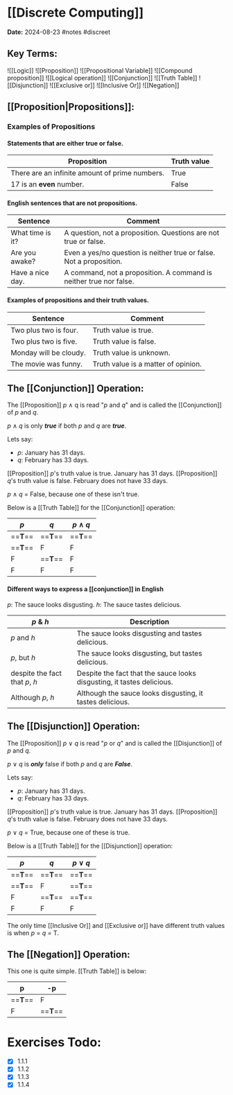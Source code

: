 # [[Discrete Computing]]
**Date:** 2024-08-23
#notes #discreet

## Key Terms:

 ![[Logic]]
 ![[Proposition]]
 ![[Propositional Variable]]
 ![[Compound proposition]]
 ![[Logical operation]]
 ![[Conjunction]]
 ![[Truth Table]]
 ![[Disjunction]]
 ![[Exclusive or]]
 ![[Inclusive Or]]
 ![[Negation]]
 
 
## [[Proposition|Propositions]]:

### Examples of Propositions
#### Statements that are either true or false.

| Proposition                                    | Truth value |
| ---------------------------------------------- | ----------- |
| There are an infinite amount of prime numbers. | True        |
| 17 is an **even** number.                      | False       |
#### English sentences that are not propositions.

| Sentence         | Comment                                                             |
| ---------------- | ------------------------------------------------------------------- |
| What time is it? | A question, not a proposition. Questions are not true or false.     |
| Are you awake?   | Even a yes/no question is neither true or false. Not a proposition. |
| Have a nice day. | A command, not a proposition. A command is neither true nor false.  |
#### Examples of propositions and their truth values.

| Sentence               | Comment                             |
| ---------------------- | ----------------------------------- |
| Two plus two is four.  | Truth value is true.                |
| Two plus two is five.  | Truth value is false.               |
| Monday will be cloudy. | Truth value is unknown.             |
| The movie was funny.   | Truth value is a matter of opinion. |

## The [[Conjunction]] Operation:

The [[Proposition]] *p* ∧ q  is read "*p* and *q*" and is called the [[Conjunction]] of *p* and *q*.

*p* ∧ *q* is only ***true*** if both *p* and *q* are ***true***. 

Lets say: 
- *p*: January has 31 days.
- *q*: February has 33 days.

[[Proposition]] *p*'s truth value is true. January has 31 days. 
[[Proposition]] *q*'s truth value is false. February does not have 33 days. 

*p* ∧ *q* = False, because one of these isn't true. 

Below is a [[Truth Table]] for the [[Conjunction]] operation: 

| *p*       | *q*       | *p* ∧ *q* |
| --------- | --------- | --------- |
| ==**T**== | ==**T**== | ==**T**== |
| ==**T**== | F         | F         |
| F         | ==**T**== | F         |
| F         | F         | F         |
#### Different ways to express a [[conjunction]] in English

*p*: The sauce looks disgusting.
*h*: The sauce tastes delicious. 

| *p* & *h*                      | Description                                                            |
| ------------------------------ | ---------------------------------------------------------------------- |
| *p* and *h*                    | The sauce looks disgusting and tastes delicious.                       |
| *p*, but *h*                   | The sauce looks disgusting, but tastes delicious.                      |
| despite the fact that *p*, *h* | Despite the fact that the sauce looks disgusting, it tastes delicious. |
| Although *p*, *h*              | Although the sauce looks disgusting, it tastes delicious.              |

## The [[Disjunction]] Operation:

The [[Proposition]] *p* ∨ *q*  is read "*p* or *q*" and is called the [[Disjunction]] of *p* and *q*.

*p* ∨ *q* is ***only*** false if both *p* and *q* are ***False***. 

Lets say: 
- *p*: January has 31 days.
- *q*: February has 33 days.

[[Proposition]] *p*'s truth value is true. January has 31 days. 
[[Proposition]] *q*'s truth value is false. February does not have 33 days. 

*p* ∨ *q*  = True, because one of these is true. 

Below is a [[Truth Table]] for the [[Disjunction]] operation: 

| *p*       | *q*       | *p* ∨ *q* |
| --------- | --------- | --------- |
| ==**T**== | ==**T**== | ==**T**== |
| ==**T**== | F         | ==**T**== |
| F         | ==**T**== | ==**T**== |
| F         | F         | F         |
The only time [[Inclusive Or]] and [[Exclusive or]] have different truth values is when *p* = *q* = T. 

## The [[Negation]] Operation:

This one is quite simple. [[Truth Table]] is below: 

| p         | -p        |
| --------- | --------- |
| ==**T**== | F         |
| F         | ==**T**== |




# Exercises Todo: 

- [x] 1.1.1
- [x] 1.1.2
- [x] 1.1.3
- [x] 1.1.4